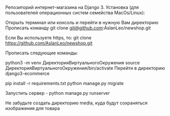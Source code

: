 Репозиторий интернет-магазина на Django 3.
Установка (для пользователей операционных систем семейства MacOs/Linux):

Открыть терминал или консоль и перейти в нужную Вам директорию
Прописать команду git clone git@github.com:AslanLeo/newshop.git

Если Вы используете https, то: git clone https://github.com/AslanLeo/newshop.git

Прописать следующие команды:


python3 -m venv ДиректорияВиртуальногоОкружения
source ДиректорияВиртуальногоОкружения/bin/activate
Перейти в директорию django3-ecommerce

pip install -r requirements.txt
python manage.py migrate


Запустить сервер - python manage.py runserver

Не забудьте создать директорию media, куда будут сохраняться изображения для товара